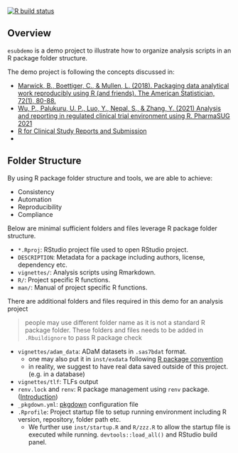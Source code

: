 <!-- badges: start -->
[![R build status](https://github.com/elong0527/esubdemo/workflows/R-CMD-check/badge.svg)](https://github.com/elong0527/esubdemo/actions)
<!-- badges: end -->
  
## Overview

`esubdemo` is a demo project to illustrate how to organize analysis scripts 
in an R package folder structure. 

The demo project is following the concepts discussed in:

- [Marwick, B., Boettiger, C., & Mullen, L. (2018). Packaging data analytical work reproducibly using R (and friends). The American Statistician, 72(1), 80-88.](https://peerj.com/preprints/3192/)
- [Wu, P., Palukuru, U. P., Luo, Y., Nepal, S., & Zhang, Y. (2021) Analysis and reporting in regulated clinical trial environment using R. PharmaSUG 2021](https://www.pharmasug.org/proceedings/2021/AD/PharmaSUG-2021-AD-079.pdf)
- [R for Clinical Study Reports and Submission](https://r4csr.org)
- 
## Folder Structure

By using R package folder structure and tools, we are able to achieve:

- Consistency 
- Automation
- Reproducibility 
- Compliance

Below are minimal sufficient folders and files leverage R package folder structure.  

- `*.Rproj`: RStudio project file used to open RStudio project.
- `DESCRIPTION`: Metadata for a package including authors, license, dependency etc.
- `vignettes/`: Analysis scripts using Rmarkdown.
- `R/`: Project specific R functions.
- `man/`: Manual of project specific R functions.

There are additional folders and files required in this demo for an analysis project

> people may use different folder name as it is not a standard R package folder.
> These folders and files needs to be added in `.Rbuildignore` to pass
> R package check 

- `vignettes/adam_data`: ADaM datasets in `.sas7bdat` format.
  + one may also put it in `inst/exdata` following [R package convention](https://r-pkgs.org/data.html)
  + in reality, we suggest to have real data saved outside of this project. (e.g. in a database)
- `vignettes/tlf`: TLFs output 
- `renv.lock` and `renv`: R package management using `renv` package. ([Introduction](https://rstudio.github.io/renv/articles/renv.html)) 
- `_pkgdown.yml`: [pkgdown](https://pkgdown.r-lib.org/articles/pkgdown.html) configuration file
- `.Rprofile`: Project startup file to setup running environment including R version, repository, folder path etc. 
  - We further use `inst/startup.R` and `R/zzz.R` to allow the startup file is executed while running. `devtools::load_all()` and RStudio build panel. 
  

